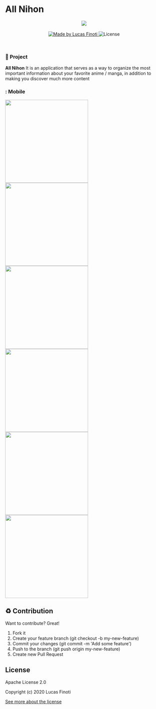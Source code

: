 
# All Nihon
  
  

<h4  align="center">
 

<img  src="https://wallup.net/wp-content/uploads/2016/01/98590-minimalism-Nippon-origami-digital_art-waves-Japan-birds-Nihon.jpg"/><br> 

<b></b> 

</h4> 

<p  align="center"> 

<a  href="https://lucasfinoti.netlify.app">


<img  alt="Made by Lucas Finoti"  src="https://img.shields.io/badge/made%20by-LucasFinoti-red">

</a>
  
<img  alt="License"  src="https://img.shields.io/badge/license-Apache 2.0-red">
  
</p>

<br>



### :muscle: Project

<b>All Nihon</b> It is an application that serves as a way to organize the most important information about your favorite anime / manga, in addition to making you discover much more content



</p>

### : Mobile

<p>

<img  src="./assets/screenshots/1.png"  width=265/>

<img  src="./assets/screenshots/2.png"  width=265/>

<img  src="./assets/screenshots/3.png"  width=265/>

<img  src="./assets/screenshots/4.png"  width=265/>

<img  src="./assets/screenshots/5.png"  width=265/>

<img  src="./assets/screenshots/6.png"  width=265/>

</p>

## :recycle:  Contribution

Want to contribute? Great!

1. Fork it
2. Create your feature branch (git checkout -b my-new-feature)
3. Commit your changes (git commit -m 'Add some feature')
4. Push to the branch (git push origin my-new-feature)
5. Create new Pull Request


## License

Apache License 2.0

Copyright (c) 2020 Lucas Finoti

[See more about the license][LICENSE]

[LICENSE]: <https://github.com/FinotiLucas/All-Nihon/blob/master/LICENSE>